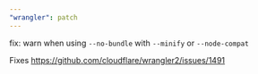 ```yaml
---
"wrangler": patch
---
```


fix: warn when using `--no-bundle` with `--minify` or `--node-compat`

Fixes https://github.com/cloudflare/wrangler2/issues/1491
